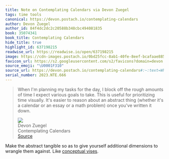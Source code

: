 ```yaml
---
title: Note on Contemplating Calendars via Devon Zuegel
tags: time tools
canonical: https://devon.postach.io/contemplating-calendars
author: Devon Zuegel
author_id: 84f4dc2dc2c20588b348cbc494081835
book: 35074341
book_title: Contemplating Calendars
hide_title: true
highlight_id: 637198215
readwise_url: https://readwise.io/open/637198215
image: https://cdn-images.postach.io/0bd25fcc-8ab1-40fe-8eef-bcafaae885c1/cac54bb4-008f-4224-a877-e174c91b35aa/455ad37b-8e7d-4a06-92e8-7aa6736abc02.png
favicon_url: https://s2.googleusercontent.com/s2/favicons?domain=devon.postach.io
source_emoji: "\U0001F310"
source_url: https://devon.postach.io/contemplating-calendars#:~:text=When%20I%27m%20planning,written%20it%20down.
serial_number: 2023.NTE.666
---
```

> When I'm planning my tasks for the day, I block off the rough amounts of time I expect various goals to take. This is useful for prioritizing time visually. It's easier to reason about an abstract thing (whether it's a calendar or an essay or a math problem) once you've written it down.
> <div class="quoteback-footer"><div class="quoteback-avatar"><img class="mini-favicon" src="https://s2.googleusercontent.com/s2/favicons?domain=devon.postach.io"></div><div class="quoteback-metadata"><div class="metadata-inner"><span style="display:none">FROM:</span><div aria-label="Devon Zuegel" class="quoteback-author"> Devon Zuegel</div><div aria-label="Contemplating Calendars" class="quoteback-title"> Contemplating Calendars</div></div></div><div class="quoteback-backlink"><a target="_blank" aria-label="go to the full text of this quotation" rel="noopener" href="https://devon.postach.io/contemplating-calendars#:~:text=When%20I%27m%20planning,written%20it%20down." class="quoteback-arrow"> Source</a></div></div>

Make the abstract tangible so as to give yourself additional dimensions to wrangle them against. Like [conceptual vises](https://notes.joshbeckman.org/notes/631745604).